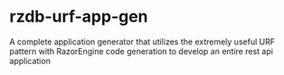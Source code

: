 # rzdb-urf-app-gen
A complete application generator that utilizes the extremely useful URF pattern with RazorEngine code generation to develop an entire rest api application
